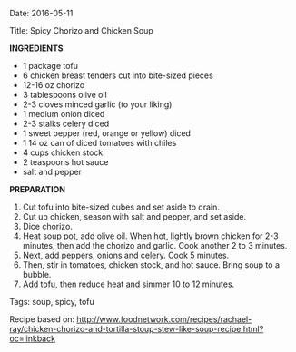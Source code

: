 Date: 2016-05-11

Title: Spicy Chorizo and Chicken Soup

__INGREDIENTS__

* 1 package tofu
* 6 chicken breast tenders cut into bite-sized pieces
* 12-16 oz chorizo
* 3 tablespoons olive oil
* 2-3 cloves minced garlic (to your liking)
* 1 medium onion diced
* 2-3 stalks celery diced
* 1 sweet pepper (red, orange or yellow) diced
* 1 14 oz can of diced tomatoes with chiles
* 4 cups chicken stock
* 2 teaspoons hot sauce
* salt and pepper

__PREPARATION__

1. Cut tofu into bite-sized cubes and set aside to drain.
2. Cut up chicken, season with salt and pepper, and set aside.
3. Dice chorizo.
4. Heat soup pot, add olive oil. When hot, lightly brown chicken for 2-3 minutes, then add the chorizo and garlic. Cook another 2 to 3 minutes.
5. Next, add peppers, onions and celery. Cook 5 minutes.
6. Then, stir in tomatoes, chicken stock, and hot sauce. Bring soup to a bubble.
7. Add tofu, then reduce heat and simmer 10 to 12 minutes. 

Tags: soup, spicy, tofu


Recipe based on: http://www.foodnetwork.com/recipes/rachael-ray/chicken-chorizo-and-tortilla-stoup-stew-like-soup-recipe.html?oc=linkback